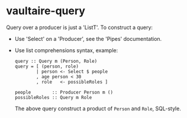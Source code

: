 # vaultaire-query

Query over a producer is just a 'ListT'. To construct a query:

  * Use 'Select' on a 'Producer', see the 'Pipes' documentation.
  * Use list comprehensions syntax, example:

      ```
      query :: Query m (Person, Role)
      query = [ (person, role)
              | person <- Select $ people
              , age person < 30
              , role   <- possibleRoles ]

      people        :: Producer Person m ()
      possibleRoles :: Query m Role
      ```

    The above query construct a product of ``Person`` and ``Role``, SQL-style.

